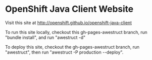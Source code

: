 OpenShift Java Client Website
=====================

Visit this site at http://openshift.github.io/openshift-java-client



To run this site locally, checkout this gh-pages-awestruct branch, run "bundle install", and run "awestruct -d"

To deploy this site, checkout the gh-pages-awestruct branch, run "awestruct", then run "awestruct -P production --deploy".
